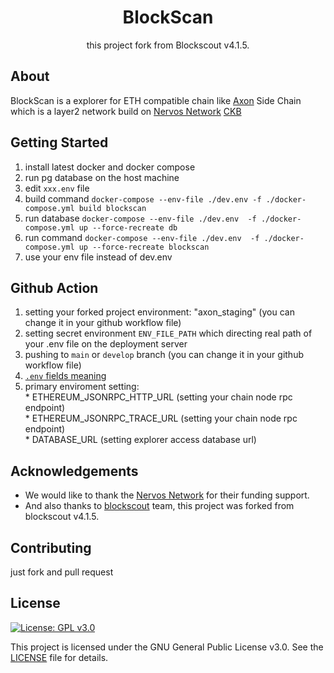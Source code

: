 <h1 align="center">BlockScan</h1>
<p align="center">this project fork from  Blockscout v4.1.5.</p>

## About
BlockScan is a explorer for ETH compatible chain like [Axon](https://github.com/nervosnetwork/axon) Side Chain which is a layer2 network build on [Nervos Network](https://www.nervos.org/) [CKB](https://github.com/nervosnetwork/ckb)
## Getting Started
  1. install latest docker and docker compose
  2. run pg database on the host machine
  3. edit `xxx.env` file
  4. build command `docker-compose --env-file ./dev.env -f ./docker-compose.yml build blockscan`
  5. run database `docker-compose --env-file ./dev.env  -f ./docker-compose.yml up --force-recreate db`
  6. run command `docker-compose --env-file ./dev.env  -f ./docker-compose.yml up --force-recreate blockscan`
  7. use your env file instead of dev.env
## Github Action
  1. setting your forked project environment: "axon_staging" (you can change it in your github workflow file)
  2. setting secret environment `ENV_FILE_PATH` which directing real path of your .env file on the deployment server
  3. pushing to `main` or `develop` branch (you can change it in your github workflow file)
  4. [`.env` fields meaning](./docs/envs_means.md)
  5. primary enviroment setting:  
    * ETHEREUM_JSONRPC_HTTP_URL (setting your chain node rpc endpoint)  
    * ETHEREUM_JSONRPC_TRACE_URL (setting your chain node rpc endpoint)  
    * DATABASE_URL (setting explorer access database url)  

## Acknowledgements
- We would like to thank the [Nervos Network](https://www.nervos.org/) for their funding support.  
- And also thanks to [blockscout](https://github.com/blockscout/blockscout) team, this project was forked from blockscout v4.1.5.

## Contributing
just fork and pull request

## License
[![License: GPL v3.0](https://img.shields.io/badge/License-GPL%20v3-blue.svg)](https://www.gnu.org/licenses/gpl-3.0)

This project is licensed under the GNU General Public License v3.0. See the [LICENSE](LICENSE) file for details.
